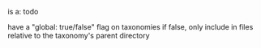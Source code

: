 is a: todo

have a "global: true/false" flag on taxonomies
if false, only include in files relative to the taxonomy's parent directory
